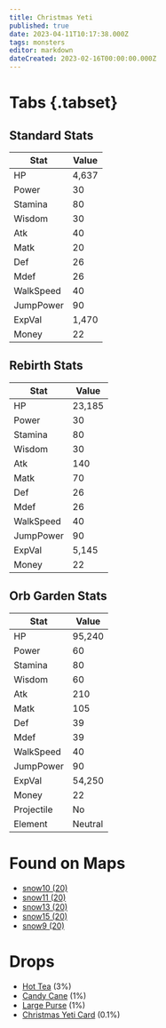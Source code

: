 ```yaml
---
title: Christmas Yeti
published: true
date: 2023-04-11T10:17:38.000Z
tags: monsters
editor: markdown
dateCreated: 2023-02-16T00:00:00.000Z
---
```


# Tabs {.tabset}

## Standard Stats

|Stat|Value|
|-|-|
|HP|4,637|
|Power|30|
|Stamina|80|
|Wisdom|30|
|Atk|40|
|Matk|20|
|Def|26|
|Mdef|26|
|WalkSpeed|40|
|JumpPower|90|
|ExpVal|1,470|
|Money|22|
## Rebirth Stats

|Stat|Value|
|-|-|
|HP|23,185|
|Power|30|
|Stamina|80|
|Wisdom|30|
|Atk|140|
|Matk|70|
|Def|26|
|Mdef|26|
|WalkSpeed|40|
|JumpPower|90|
|ExpVal|5,145|
|Money|22|
## Orb Garden Stats

|Stat|Value|
|-|-|
|HP|95,240|
|Power|60|
|Stamina|80|
|Wisdom|60|
|Atk|210|
|Matk|105|
|Def|39|
|Mdef|39|
|WalkSpeed|40|
|JumpPower|90|
|ExpVal|54,250|
|Money|22|
|Projectile|No|
|Element|Neutral|

# Found on Maps
 * [snow10 (20)](/maps/snow10)
 * [snow11 (20)](/maps/snow11)
 * [snow13 (20)](/maps/snow13)
 * [snow15 (20)](/maps/snow15)
 * [snow9 (20)](/maps/snow9)

# Drops
 * [Hot Tea](/items/hot-tea) (3%)
 * [Candy Cane](/items/candy-cane) (1%)
 * [Large Purse](/items/large-purse) (1%)
 * [Christmas Yeti Card](/items/christmas-yeti-card) (0.1%)
